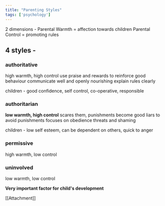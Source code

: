 ```yaml
---
title: "Parenting Styles"
tags: ['psychology']
---
```


2 dimensions - 
Parental Warmth = affection towards children
Parental Control = promoting rules 

## 4 styles -
### authoritative 
high warmth, high control
use praise and rewards to reinforce good behaviour
communicate well and openly
nourishing 
explain rules clearly 

children - good confidence, self control, co-operative, responsible

### authoritarian 
**low warmth, high control**
scares them, punishments 
become good liars to avoid punishments
focuses on obedience
threats and shaming 

children - low self esteem, can be dependent on others, quick to anger

### permissive
high warmth, low control

### uninvolved
low warmth, low control

**Very important factor for child's development**

[[Attachment]]

